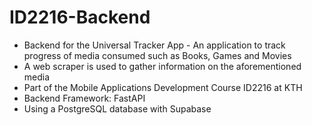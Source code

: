 # ID2216-Backend
* Backend for the Universal Tracker App - An application to track progress of media consumed such as Books, Games and Movies
* A web scraper is used to gather information on the aforementioned media 
* Part of the Mobile Applications Development Course ID2216 at KTH
* Backend Framework: FastAPI
* Using a PostgreSQL database with Supabase
